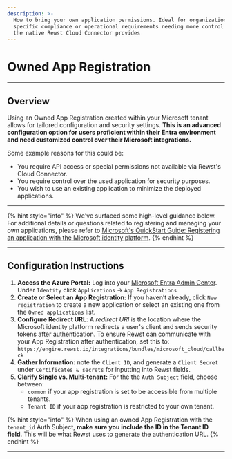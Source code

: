 ```yaml
---
description: >-
  How to bring your own application permissions. Ideal for organizations with
  specific compliance or operational requirements needing more control than what
  the native Rewst Cloud Connector provides
---
```


# Owned App Registration

***

## Overview

Using an Owned App Registration created within your Microsoft tenant allows for tailored configuration and security settings. **This is an advanced configuration option for users proficient within their Entra environment and need customized control over their Microsoft integrations.**

Some example reasons for this could be:

* You require API access or special permissions not available via Rewst's Cloud Connector.
* You require control over the used application for security purposes.
* You wish to use an existing application to minimize the deployed applications.

***

{% hint style="info" %}
We've surfaced some high-level guidance below. For additional details or questions related to registering and managing your own applications, please refer to [Microsoft's QuickStart Guide: Registering an application with the Microsoft identity platform](https://learn.microsoft.com/en-us/entra/identity-platform/quickstart-register-app).
{% endhint %}

***

## **Configuration Instructions**

1. **Access the Azure Portal:** Log into your [Microsoft Entra Admin Center](https://entra.microsoft.com). Under `Identity` click `Applications` -> `App Registrations`
2. **Create or Select an App Registration:** If you haven’t already, click `New registration` to create a new application or select an existing one from the `Owned applications` list.
3. **Configure Redirect URL**: A _redirect URI_ is the location where the Microsoft identity platform redirects a user's client and sends security tokens after authentication. To ensure Rewst can communicate with your App Registration after authentication, set this to: `https://engine.rewst.io/integrations/bundles/microsoft_cloud/callback`
4. **Gather Information:** note the `Client ID`, and generate a `Client Secret` under `Certificates & secrets` for inputting into Rewst fields.
5. **Clarify Single vs. Multi-tenant:** For the the `Auth Subject` field, choose between:
   * `common` if your app registration is set to be accessible from multiple tenants.
   * `Tenant ID` if your app registration is restricted to your own tenant.

{% hint style="info" %}
When using an owned App Registration with the `tenant_id` Auth Subject, **make sure you include the ID in the Tenant ID field**. This will be what Rewst uses to generate the authentication URL.
{% endhint %}

***
